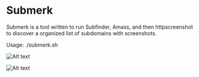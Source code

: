 
Submerk
=======
Submerk is a tool written to run Subfinder, Amass, and then httpscreenshot to discover a organized list of subdomains with screenshots.

Usage: ./submerk.sh


![Alt text](https://image.ibb.co/bUROEo/sub1.jpg "Submerk")

![Alt text](https://image.ibb.co/fDqdfT/sub2.jpg "Submerk")
